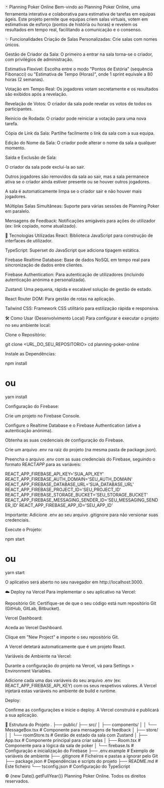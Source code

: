 🃏 Planning Poker Online
Bem-vindo ao Planning Poker Online, uma ferramenta interativa e colaborativa para estimativa de tarefas em equipas ágeis. Este projeto permite que equipas criem salas virtuais, votem em estimativas de esforço (pontos de história ou horas) e revelem os resultados em tempo real, facilitando a comunicação e o consenso.

✨ Funcionalidades
Criação de Salas Personalizadas: Crie salas com nomes únicos.

Gestão de Criador da Sala: O primeiro a entrar na sala torna-se o criador, com privilégios de administração.

Estimativa Flexível: Escolha entre o modo "Pontos de Estória" (sequência Fibonacci) ou "Estimativa de Tempo (Horas)", onde 1 sprint equivale a 80 horas (2 semanas).

Votação em Tempo Real: Os jogadores votam secretamente e os resultados são exibidos após a revelação.

Revelação de Votos: O criador da sala pode revelar os votos de todos os participantes.

Reinício de Rodada: O criador pode reiniciar a votação para uma nova tarefa.

Cópia de Link da Sala: Partilhe facilmente o link da sala com a sua equipa.

Edição do Nome da Sala: O criador pode alterar o nome da sala a qualquer momento.

Saída e Exclusão de Sala:

O criador da sala pode excluí-la ao sair.

Outros jogadores são removidos da sala ao sair, mas a sala permanece ativa se o criador ainda estiver presente ou se houver outros jogadores.

A sala é automaticamente limpa se o criador sair e não houver mais jogadores.

Múltiplas Salas Simultâneas: Suporte para várias sessões de Planning Poker em paralelo.

Mensagens de Feedback: Notificações amigáveis para ações do utilizador (ex: link copiado, nome atualizado).

🚀 Tecnologias Utilizadas
React: Biblioteca JavaScript para construção de interfaces de utilizador.

TypeScript: Superset do JavaScript que adiciona tipagem estática.

Firebase Realtime Database: Base de dados NoSQL em tempo real para sincronização de dados entre clientes.

Firebase Authentication: Para autenticação de utilizadores (incluindo autenticação anónima e personalizada).

Zustand: Uma pequena, rápida e escalável solução de gestão de estado.

React Router DOM: Para gestão de rotas na aplicação.

Tailwind CSS: Framework CSS utilitário para estilização rápida e responsiva.

🛠️ Como Usar (Desenvolvimento Local)
Para configurar e executar o projeto no seu ambiente local:

Clone o Repositório:

git clone <URL_DO_SEU_REPOSITORIO>
cd planning-poker-online

Instale as Dependências:

npm install

# ou

yarn install

Configuração do Firebase:

Crie um projeto no Firebase Console.

Configure o Realtime Database e o Firebase Authentication (ative a autenticação anónima).

Obtenha as suas credenciais de configuração do Firebase.

Crie um arquivo .env na raiz do projeto (na mesma pasta de package.json).

Preencha o arquivo .env com as suas credenciais do Firebase, seguindo o formato REACT*APP* para as variáveis:

REACT_APP_FIREBASE_API_KEY='SUA_API_KEY'
REACT_APP_FIREBASE_AUTH_DOMAIN='SEU_AUTH_DOMAIN'
REACT_APP_FIREBASE_DATABASE_URL='SUA_DATABASE_URL'
REACT_APP_FIREBASE_PROJECT_ID='SEU_PROJECT_ID'
REACT_APP_FIREBASE_STORAGE_BUCKET='SEU_STORAGE_BUCKET'
REACT_APP_FIREBASE_MESSAGING_SENDER_ID='SEU_MESSAGING_SENDER_ID'
REACT_APP_FIREBASE_APP_ID='SEU_APP_ID'

Importante: Adicione .env ao seu arquivo .gitignore para não versionar suas credenciais.

Execute o Projeto:

npm start

# ou

yarn start

O aplicativo será aberto no seu navegador em http://localhost:3000.

☁️ Deploy na Vercel
Para implementar o seu aplicativo na Vercel:

Repositório Git: Certifique-se de que o seu código está num repositório Git (GitHub, GitLab, Bitbucket).

Vercel Dashboard:

Aceda ao Vercel Dashboard.

Clique em "New Project" e importe o seu repositório Git.

A Vercel detetará automaticamente que é um projeto React.

Variáveis de Ambiente na Vercel:

Durante a configuração do projeto na Vercel, vá para Settings > Environment Variables.

Adicione cada uma das variáveis do seu arquivo .env (ex: REACT_APP_FIREBASE_API_KEY) com os seus respetivos valores. A Vercel injetará estas variáveis no ambiente de build e runtime.

Deploy:

Confirme as configurações e inicie o deploy. A Vercel construirá e publicará a sua aplicação.

📂 Estrutura do Projeto
.
├── public/
├── src/
│ ├── components/
│ │ └── MessageBox.tsx # Componente para mensagens de feedback
│ ├── store/
│ │ └── roomStore.ts # Gestão de estado da sala com Zustand
│ ├── App.tsx # Componente principal para criar salas
│ ├── Room.tsx # Componente para a lógica da sala de poker
│ └── firebase.ts # Configuração e inicialização do Firebase
├── .env.example # Exemplo de variáveis de ambiente
├── .gitignore # Ficheiros e pastas a ignorar pelo Git
├── package.json # Dependências e scripts do projeto
├── README.md # Este ficheiro
└── tsconfig.json # Configuração do TypeScript

© {new Date().getFullYear()} Planning Poker Online. Todos os direitos reservados.
